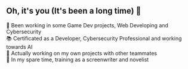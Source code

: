## Oh, it's you (It's been a long time) 🍃

💼 Been working in some Game Dev projects, Web Developing and Cybersecurity<br/>
📚 Certificated as a Developer, Cybersecurity Professional and working towards AI<br/>
🌱 Actually working on my own projects with other teammates<br/>
📖 In my spare time, training as a screenwriter and novelist<br/>
